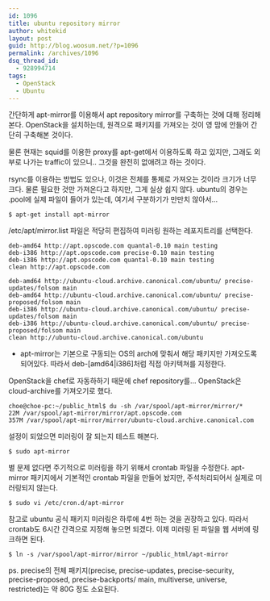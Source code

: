 ```yaml
---
id: 1096
title: ubuntu repository mirror
author: whitekid
layout: post
guid: http://blog.woosum.net/?p=1096
permalink: /archives/1096
dsq_thread_id:
  - 928994714
tags:
  - OpenStack
  - Ubuntu
---
```

간단하게 apt-mirror를 이용해서 apt repository mirror를 구축하는 것에 대해 정리해본다. OpenStack을 설치하는데, 원격으로 패키지를 가져오는 것이 영 맘에 안들어 간단히 구축해본 것이다.

물론 현재는 squid를 이용한 proxy를 apt-get에서 이용하도록 하고 있지만, 그래도 외부로 나가는 traffic이 있으니.. 그것을 완전히 없애려고 하는 것이다.

rsync를 이용하는 방법도 있으나, 이것은 전체를 통체로 가져오는 것이라 크기가 너무 크다. 물론 필요한 것만 가져온다고 하지만, 그게 실상 쉽지 않다. ubuntu의 경우는 .pool에 실제 파일이 들어가 있는데, 여기서 구분하기가 만만치 않아서...

    $ apt-get install apt-mirror

/etc/apt/mirror.list 파일은 적당히 편집하여 미러링 원하는 레포지트리를 선택한다.

    deb-amd64 http://apt.opscode.com quantal-0.10 main testing
    deb-i386 http://apt.opscode.com precise-0.10 main testing
    deb-i386 http://apt.opscode.com quantal-0.10 main testing
    clean http://apt.opscode.com

    deb-amd64 http://ubuntu-cloud.archive.canonical.com/ubuntu/ precise-updates/folsom main
    deb-amd64 http://ubuntu-cloud.archive.canonical.com/ubuntu/ precise-proposed/folsom main
    deb-i386 http://ubuntu-cloud.archive.canonical.com/ubuntu/ precise-updates/folsom main
    deb-i386 http://ubuntu-cloud.archive.canonical.com/ubuntu/ precise-proposed/folsom main
    clean http://ubuntu-cloud.archive.canonical.com/ubuntu

  * apt-mirror는 기본으로 구동되는 OS의 arch에 맞춰서 해당 패키지만 가져오도록 되어있다. 따라서 deb-[amd64|i386]처럼 직접 아키텍쳐를 지정한다.

OpenStack을 chef로 자동하하기 때문에 chef repository를... OpenStack은 cloud-archive를 가져오기로 했다.

    choe@choe-pc:~/public_html$ du -sh /var/spool/apt-mirror/mirror/*
    22M /var/spool/apt-mirror/mirror/apt.opscode.com
    357M /var/spool/apt-mirror/mirror/ubuntu-cloud.archive.canonical.com

설정이 되었으면 미러링이 잘 되는지 테스트 해본다.

    $ sudo apt-mirror

별 문제 없다면 주기적으로 미러링을 하기 위해서 crontab 파일을 수정한다. apt-mirror 패키지에서 기본적인 crontab 파일을 만들어 놨지만, 주석처리되어서 실제로 미러링되지 않는다.

    $ sudo vi /etc/cron.d/apt-mirror

참고로 ubuntu 공식 패키지 미러링은 하루에 4번 하는 것을 권장하고 있다. 따라서 crontab도 6시간 간격으로 지정해 놓으면 되겠다.
이제 미러링 된 파일을 웹 서버에 링크하면 된다.

    $ ln -s /var/spool/apt-mirror/mirror ~/public_html/apt-mirror

ps. precise의 전체 패키지(precise, precise-updates, precise-security, precise-proposed, precise-backports/ main, multiverse, universe, restricted)는 약 80G 정도 소요된다.